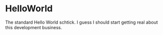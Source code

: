 # HelloWorld
The standard Hello World schtick.
I guess I should start getting real about this development business.
